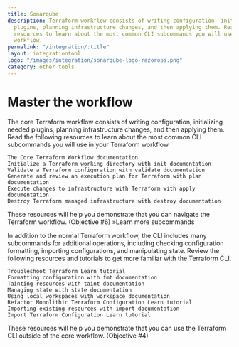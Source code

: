 ```yaml
---
title: Sonarqube
description: Terraform workflow consists of writing configuration, initializing needed
  plugins, planning infrastructure changes, and then applying them. Read the following
  resources to learn about the most common CLI subcommands you will use in your Terraform
  workflow.
permalink: "/integration/:title"
layout: integrationtool
logo: "/images/integration/sonarqube-logo-razorops.png"
category: other tools
---
```


# Master the workflow

The core Terraform workflow consists of writing configuration, initializing needed plugins, planning infrastructure changes, and then applying them. Read the following resources to learn about the most common CLI subcommands you will use in your Terraform workflow.

    The Core Terraform Workflow documentation
    Initialize a Terraform working directory with init documentation
    Validate a Terraform configuration with validate documentation
    Generate and review an execution plan for Terraform with plan documentation
    Execute changes to infrastructure with Terraform with apply documentation
    Destroy Terraform managed infrastructure with destroy documentation

These resources will help you demonstrate that you can navigate the Terraform workflow. (Objective #6)
»Learn more subcommands

In addition to the normal Terraform workflow, the CLI includes many subcommands for additional operations, including checking configuration formatting, importing configurations, and manipulating state. Review the following resources and tutorials to get more familiar with the Terraform CLI.

    Troubleshoot Terraform Learn tutorial
    Formatting configuration with fmt documentation
    Tainting resources with taint documentation
    Managing state with state documentation
    Using local workspaces with workspace documentation
    Refactor Monolithic Terraform Configuration Learn tutorial
    Importing existing resources with import documentation
    Import Terraform Configuration Learn tutorial

These resources will help you demonstrate that you can use the Terraform CLI outside of the core workflow. (Objective #4)
